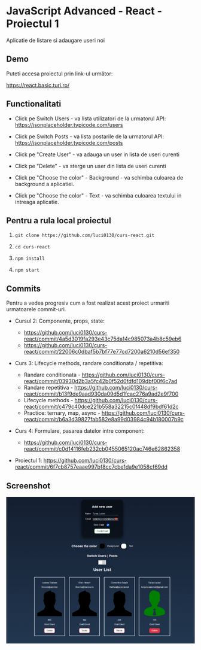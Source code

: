 # JavaScript Advanced - React - Proiectul 1

Aplicatie de listare si adaugare useri noi

## Demo

Puteti accesa proiectul prin link-ul următor:

https://react.basic.turi.ro/


## Functionalitati

* Click pe Switch Users - va lista utilizatori de la urmatorul API: https://jsonplaceholder.typicode.com/users

* Click pe Switch Posts - va lista postarile de la urmatorul API: https://jsonplaceholder.typicode.com/posts

* Click pe "Create User" - va adauga un user in lista de useri curenti
* Click pe "Delete" - va sterge un user din lista de useri curenti

* Click pe "Choose the color" - Background - va schimba culoarea de background a aplicatiei.

* Click pe "Choose the color" - Text - va schimba culoarea textului in intreaga aplicatie.


## Pentru a rula local proiectul

1. `git clone https://github.com/luci0130/curs-react.git`

2. `cd curs-react`

3. `npm install`

4. `npm start`


## Commits

Pentru a vedea progresiv cum a fost realizat acest proiect urmariti urmatoarele commit-uri.

* Cursul 2: Componente, props, state:
  * https://github.com/luci0130/curs-react/commit/4a5d3019fa293e43c75da14c985073a4b8c59eb6
  * https://github.com/luci0130/curs-react/commit/22006c0dbaf5b7bf77e77cd7200a6210d56ef350

* Curs 3: Lifecycle methods, randare conditionata / repetitiva:
  * Randare conditionata - https://github.com/luci0130/curs-react/commit/03930d2b3a5fc42b0f52d0fdfd109dbf00f6c7ad
  * Randare repetitiva - https://github.com/luci0130/curs-react/commit/b13f9de9aad930da09d5d1fcac276a9ad2e9f700
  * Lifecycle methods - https://github.com/luci0130/curs-react/commit/c479c40dce221b558a32215c0f448df9bdf61d2c
  * Practice: ternary, map, async - https://github.com/luci0130/curs-react/commit/b6a3d39827fab582e8a99d03984c94b180007b9c

* Curs 4: Formulare, pasarea datelor intre component: 
  * https://github.com/luci0130/curs-react/commit/c0d14116feb232cb0455065120ac746e62862358

* Proiectul 1: https://github.com/luci0130/curs-react/commit/6f7cb8757eaae997bf8cc7cbe1da9e1058cf69dd


## Screenshot

![Screenshot](public/screenshot2.png?raw=true "Screenshot")

